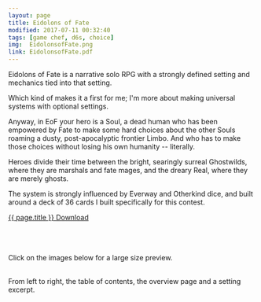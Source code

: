 ```yaml
---
layout: page
title: Eidolons of Fate
modified: 2017-07-11 00:32:40
tags: [game chef, d6s, choice]
img:  EidolonsofFate.png
link: EidolonsofFate.pdf
---
```


Eidolons of Fate is a narrative solo RPG with a strongly defined setting and mechanics tied into that setting.

Which kind of makes it a first for me; I'm more about making universal systems with optional settings.

Anyway, in EoF your hero is a Soul, a dead human who has been empowered by Fate to make some hard choices about the other Souls roaming a dusty, post-apocalyptic frontier Limbo. And who has to make those choices without losing his own humanity -- literally.

Heroes divide their time between the bright, searingly surreal Ghostwilds, where they are marshals and fate mages, and the dreary Real, where they are merely ghosts.

The system is strongly influenced by Everway and Otherkind dice, and built around a deck of 36 cards I built specifically for this contest.

<div class="img_row">
	<a href="{{ site.baseurl }}/pdf/{{ page.link }}"><img class="col three" src="{{ site.baseurl }}/img/{{ page.img}}" alt="" title="{{ page.title }}"/></a>
</div>
<div class="col three caption">
	<a href="{{ site.baseurl }}/pdf/{{ page.link }}">{{ page.title }} Download</a>
</div>

<br><br><br>
Click on the images below for a large size preview.

<div class="img_row">
	<a href="{{ site.baseurl }}/img/EidolonsofFate_toc.png"><img class="col one" src="{{ site.baseurl }}/img/EidolonsofFate_toc.png" alt="" title="Table of Contents"/></a>
	<a href="{{ site.baseurl }}/img/EidolonsofFate_s1.png"><img class="col one" src="{{ site.baseurl }}/img/EidolonsofFate_s1.png" alt="" title="Overview"/></a>
	<a href="{{ site.baseurl }}/img/EidolonsofFate_x1.png"><img class="col one" src="{{ site.baseurl }}/img/EidolonsofFate_x1.png" alt="" title="Setting Excerpt"/></a>
</div>
<div class="col three caption">
	From left to right, the table of contents, the overview page and a setting excerpt.
</div>
